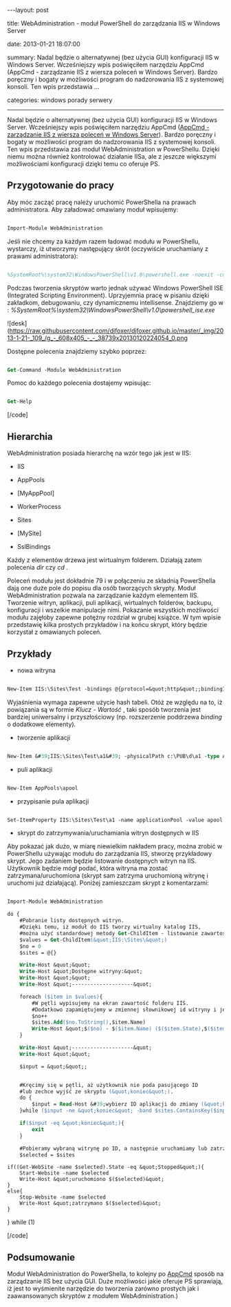 ﻿---layout:     post
title:      WebAdministration - moduł PowerShell do zarządzania IIS w Windows Server
date:       2013-01-21 18:07:00
summary:    Nadal będzie o alternatywnej (bez użycia GUI) konfiguracji IIS w Windows Server. Wcześniejszy wpis poświęciłem narzędziu AppCmd (AppCmd - zarządzanie IIS z wiersza poleceń w Windows Server). Bardzo poręczny i bogaty w możliwości program do nadzorowania IIS z systemowej konsoli. Ten wpis przedstawia ...
categories: windows porady serwery
---



Nadal będzie o alternatywnej (bez użycia GUI) konfiguracji IIS w Windows Server. Wcześniejszy wpis poświęciłem narzędziu AppCmd ([AppCmd - zarządzanie IIS z wiersza poleceń w Windows Server](http://www.dobreprogramy.pl/djfoxer/AppCmd-zarzadzanie-IIS-z-wiersza-polecen-w-Windows-Server,38643.html)). Bardzo poręczny i bogaty w możliwości program do nadzorowania IIS z systemowej konsoli. Ten wpis przedstawia zaś moduł WebAdministration w PowerShellu. Dzięki niemu można również kontrolować działanie IISa, ale z jeszcze większymi możliwościami konfiguracji dzięki temu co oferuje PS.




## Przygotowanie do pracy


Aby móc zacząć pracę należy uruchomić PowerShella na prawach administratora. Aby załadować omawiany moduł wpisujemy:


```ps
Import-Module WebAdministration
```


Jeśli nie chcemy za każdym razem ładować modułu w PowerShellu, wystarczy, iż utworzymy następujący skrót (oczywiście uruchamiany z prawami administratora):


```ps
%SystemRoot%\system32\WindowsPowerShell\v1.0\powershell.exe -noexit -command &quot;import-module webadministration&quot;
```


Podczas tworzenia skryptów warto jednak używać Windows PowerShell ISE (Integrated Scripting Environment). Uprzyjemnia pracę w pisaniu dzięki zakładkom, debugowaniu, czy dynamicznemu intellisense. Znajdziemy go w :  *%SystemRoot%\system32\WindowsPowerShell\v1.0\powershell_ise.exe*  


![desk](https://raw.githubusercontent.com/djfoxer/djfoxer.github.io/master/_img/2013-1-21-_109_/g_-_608x405_-_-_38739x20130120224054_0.png



Dostępne polecenia znajdziemy szybko poprzez:


```ps
Get-Command -Module WebAdministration
```


Pomoc do każdego polecenia dostajemy wpisując:

```ps
Get-Help 
```
[/code]



## Hierarchia


WebAdministration posiada hierarchę na wzór tego jak jest  w IIS:


  * IIS



  * AppPools


  * [MyAppPool]


  * WorkerProcess








  * Sites


  * [MySite]





  * SslBindings






Każdy z elementów drzewa jest wirtualnym folderem. Działają zatem polecenia  *dir*  czy  *cd* .



Poleceń  modułu jest dokładnie 79 i w połączeniu ze składnią PowerShella dają one duże pole do popisu dla osób tworzących skrypty. Moduł WebAdministration pozwala na zarządzanie każdym elementem IIS. Tworzenie witryn, aplikacji, puli aplikacji, wirtualnych folderów, backupu, konfiguracji i wszelkie manipulacje nimi. Pokazanie wszystkich możliwości modułu zajęłoby zapewne potężny rozdział w grubej książce. W tym wpisie przedstawię kilka prostych przykładów i na końcu skrypt, który będzie korzystał z omawianych poleceń. 



## Przykłady





  * nowa witryna



```ps
New-Item IIS:\Sites\Test -bindings @{protocol=&quot;http&quot;;bindingInformation=&quot;:80:Test&quot;} -id 6 -physicalPath c:\PUB\d1
```

Wyjaśnienia wymaga zapewne użycie hash tabeli. Otóż ze względu na to, iż powiązania są w formie  *Klucz - Wartość* , taki sposób tworzenia jest bardziej uniwersalny i przyszłościowy (np. rozszerzenie poddrzewa  *binding*  o dodatkowe elementy).

  * tworzenie aplikacji



```ps
New-Item &#39;IIS:\Sites\Test\a1&#39; -physicalPath c:\PUB\d\a1 -type Application
```



  * puli aplikacji 



```ps
New-Item AppPools\apool
```


  * przypisanie pula aplikacji 


```ps
Set-ItemProperty IIS:\Sites\Test\a1 -name applicationPool -value apool
```


  * skrypt do zatrzymywania/uruchamiania witryn dostępnych w IIS

Aby pokazać jak dużo, w miarę niewielkim nakładem pracy, można zrobić w PowerShellu używając modułu do zarządzania IIS, stworzę przykładowy skrypt. Jego zadaniem będzie listowanie dostępnych witryn na IIS. Użytkownik będzie mógł podać, która witryna ma zostać zatrzymana/uruchomiona (skrypt sam zatrzyma uruchomioną witrynę i uruchomi już działającą). Poniżej zamieszczam skrypt z komentarzami:


```ps
Import-Module WebAdministration

do {
    #Pobranie listy dostępnych witryn.
    #Dzięki temu, iż moduł do IIS tworzy wirtualny katalog IIS,
    #można użyć standardowej metody Get-ChildItem - listowanie zawartości folderu.
    $values = Get-ChildItem(&quot;IIS:\Sites\&quot;)
    $no = 0
    $sites = @{}

    Write-Host &quot;&quot;
    Write-Host &quot;Dostępne witryny:&quot;
    Write-Host &quot;&quot;
    Write-Host &quot;--------------------&quot;

    foreach ($item in $values){
        #W pętli wypisujemy na ekran zawartość folderu IIS.
        #Dodatkowo zapamiętujemy w zmiennej słownikowej id witryny i jej nazwę.
        $no++
        $sites.Add($no.ToString(),$item.Name) 
        Write-Host &quot;$($no) - $($item.Name) ($($item.State),$($item.PhysicalPath))&quot;
    }

    Write-Host &quot;--------------------&quot;
    Write-Host &quot;&quot;

    $input = &quot;&quot;;


    #Kręcimy się w pętli, aż użytkownik nie poda pasującego ID 
    #lub zechce wyjść ze skryptu (&quot;koniec&quot;).
    do {
        $input = Read-Host &#39;wybierz ID aplikacji do zmiany (&quot;koniec&quot; zamyka skrypt)&#39;
    }while ($input -ne &quot;koniec&quot; -band $sites.ContainsKey($input) -eq $false)

    if($input -eq &quot;koniec&quot;){
        exit
    }

    #Pobieramy wybraną witrynę po ID, a następnie uruchamiamy lub zatrzymujemy ją.
    $selected = $sites
```

    if((Get-WebSite -name $selected).State -eq &quot;Stopped&quot;){
        Start-Website -name $selected
        Write-Host &quot;uruchomiono $($selected)&quot;
    }
    else{
        Stop-Website -name $selected
        Write-Host &quot;zatrzymano $($selected)&quot;
    }
}
while (1)





[/code]





## Podsumowanie



Moduł WebAdministration do PowerShella, to kolejny po [AppCmd](http://www.dobreprogramy.pl/djfoxer/AppCmd-zarzadzanie-IIS-z-wiersza-polecen-w-Windows-Server,38643.html) sposób na zarządzanie IIS bez użycia GUI. Duże możliwości jakie oferuje PS sprawiają, iż jest to wyśmienite narzędzie do tworzenia zarówno prostych jak i zaawansowanych skryptów z modułem WebAdministration.)